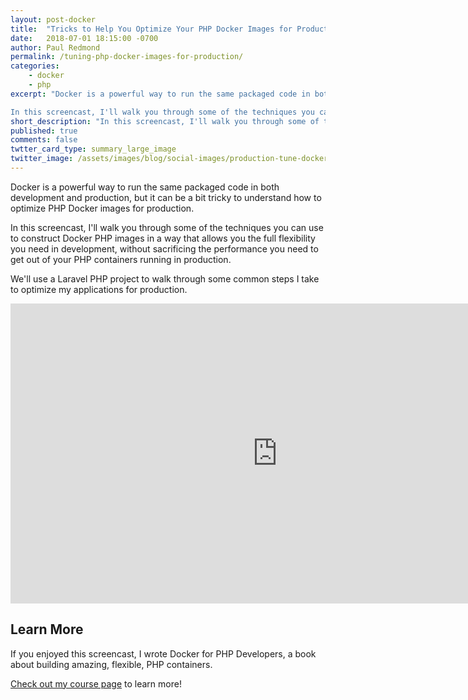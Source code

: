 ```yaml
---
layout: post-docker
title:  "Tricks to Help You Optimize Your PHP Docker Images for Production"
date:   2018-07-01 18:15:00 -0700
author: Paul Redmond
permalink: /tuning-php-docker-images-for-production/
categories:
    - docker
    - php
excerpt: "Docker is a powerful way to run the same packaged code in both development and production, but it can be a bit tricky to understand how to optimize PHP Docker images for production.

In this screencast, I'll walk you through some of the techniques you can use to construct Docker PHP images in a way that allows you the full flexibility you need in development, without sacrificing the performance you need to get out of your PHP containers running in production."
short_description: "In this screencast, I'll walk you through some of the techniques you can use to construct Docker PHP images in a way that allows you the full flexibility you need in development, without sacrificing the performance you need to get out of your PHP containers running in production."
published: true
comments: false
twtter_card_type: summary_large_image
twitter_image: /assets/images/blog/social-images/production-tune-docker-php.png
---
```


Docker is a powerful way to run the same packaged code in both development and production, but it can be a bit tricky to understand how to optimize PHP Docker images for production.

In this screencast, I'll walk you through some of the techniques you can use to construct Docker PHP images in a way that allows you the full flexibility you need in development, without sacrificing the performance you need to get out of your PHP containers running in production.

We'll use a Laravel PHP project to walk through some common steps I take to optimize my applications for production.

<div class="media-breakout-lg mt-3 mb-3">
    <div class="video-responsive">
        <iframe width="854" height="480" src="https://www.youtube.com/embed/VmP1doIv9-E" frameborder="0" allow="autoplay; encrypted-media" allowfullscreen></iframe>
    </div>
</div>

## Learn More

If you enjoyed this screencast, I wrote Docker for PHP Developers, a book about building amazing, flexible, PHP containers.

[Check out my course page](https://bitpress.io/docker-for-php-developers/) to learn more!
